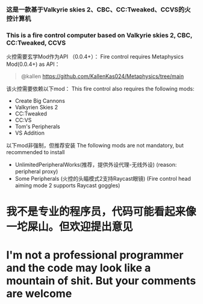 ### 这是一款基于Valkyrie skies 2、CBC、CC:Tweaked、CCVS的火控计算机
### This is a fire control computer based on Valkyrie skies 2, CBC, CC:Tweaked, CCVS

火控需要玄学Mod作为API （0.0.4+）：
Fire control requires Metaphysics Mod(0.0.4+) as API：
> @kallen https://github.com/KallenKas024/Metaphysics/tree/main

该火控需要依赖以下mod：
This fire control also requires the following mods:
* Create Big Cannons
* Valkyrien Skies 2
* CC:Tweaked
* CC:VS
* Tom's Peripherals
* VS Addition

以下mod非强制，但推荐安装
The following mods are not mandatory, but recommended to install
* UnlimitedPeripheralWorks(推荐，提供外设代理-无线外设) (reason: peripheral proxy)
* Some Peripherals (火控的头瞄模式2支持Raycast眼镜) (Fire control head aiming mode 2 supports Raycast goggles)


# 我不是专业的程序员，代码可能看起来像一坨屎山。但欢迎提出意见
# I'm not a professional programmer and the code may look like a mountain of shit. But your comments are welcome
